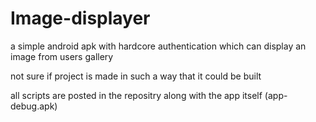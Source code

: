 # Image-displayer
a simple android apk with hardcore authentication which can display an image from users gallery

not sure if project is made in such a way that it could be built 

all scripts are posted in the repositry along with the app itself (app-debug.apk)
